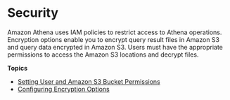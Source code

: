 # Security<a name="security"></a>

Amazon Athena uses IAM policies to restrict access to Athena operations\. Encryption options enable you to encrypt query result files in Amazon S3 and query data encrypted in Amazon S3\. Users must have the appropriate permissions to access the Amazon S3 locations and decrypt files\.

**Topics**
+ [Setting User and Amazon S3 Bucket Permissions](access.md)
+ [Configuring Encryption Options](encryption.md)